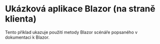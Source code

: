 # <a name="blazor-client-side-sample-app"></a>Ukázková aplikace Blazor (na straně klienta)

Tento příklad ukazuje použití metody Blazor scénáře popsaného v dokumentaci k Blazor.
